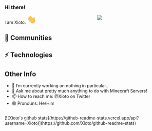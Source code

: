 ### Hi there! 

I am Xioto. <img src="https://raw.githubusercontent.com/ABSphreak/ABSphreak/master/gifs/Hi.gif" width="30px"> <img align='right' src='https://user-images.githubusercontent.com/5713670/87202985-820dcb80-c2b6-11ea-9f56-7ec461c497c3.gif' width='200"'>


## 👯 Communities

## ⚡ Technologies

## Other Info
- 🔭 I’m currently working on nothing in particular...
- 💬 Ask me about pretty much anything to do with Minecraft Servers!
- 📫 How to reach me: @Xioto on Twitter
- 😄 Pronouns: He/Him
<br />
[![Xioto's github stats](https://github-readme-stats.vercel.app/api?username=Xioto)](https://github.com/Xioto/github-readme-stats) 

